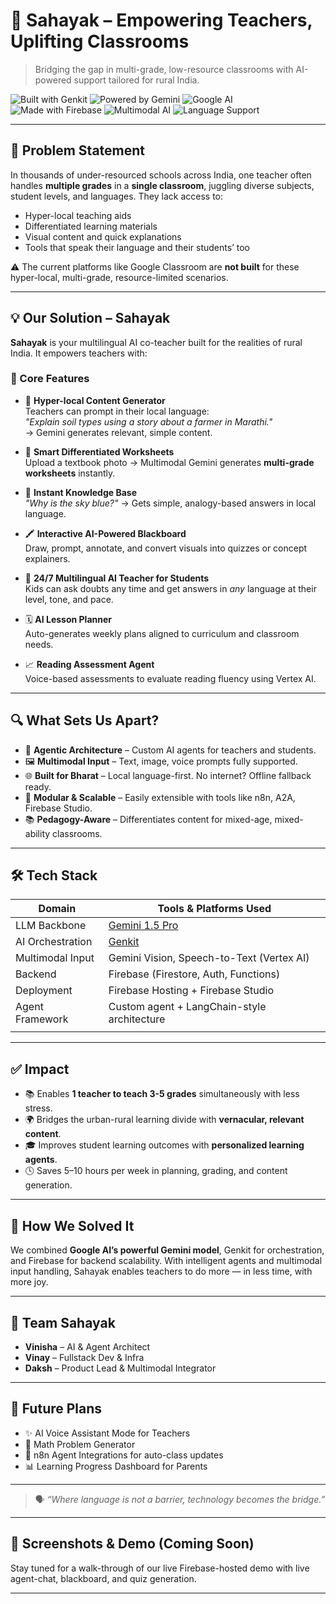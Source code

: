# 🌟 Sahayak – Empowering Teachers, Uplifting Classrooms

> Bridging the gap in multi-grade, low-resource classrooms with AI-powered support tailored for rural India.

![Built with Genkit](https://img.shields.io/badge/Built%20with-Genkit-blueviolet)
![Powered by Gemini](https://img.shields.io/badge/Powered%20by-Gemini-FF6F00?logo=google)
![Google AI](https://img.shields.io/badge/Google-AI%20Hackathon-red)
![Made with Firebase](https://img.shields.io/badge/Backend-Firebase-ffca28?logo=firebase)
![Multimodal AI](https://img.shields.io/badge/Tech-Multimodal%20AI-brightgreen)
![Language Support](https://img.shields.io/badge/Multi-Language%20Support-00695c)

---

## 🧠 Problem Statement

In thousands of under-resourced schools across India, one teacher often handles **multiple grades** in a **single classroom**, juggling diverse subjects, student levels, and languages. They lack access to:

- Hyper-local teaching aids
- Differentiated learning materials
- Visual content and quick explanations
- Tools that speak their language and their students’ too

⚠️ The current platforms like Google Classroom are **not built** for these hyper-local, multi-grade, resource-limited scenarios.

---

## 💡 Our Solution – Sahayak

**Sahayak** is your multilingual AI co-teacher built for the realities of rural India. It empowers teachers with:

### 🚀 Core Features

- 🎯 **Hyper-local Content Generator**  
  Teachers can prompt in their local language:  
  *"Explain soil types using a story about a farmer in Marathi."*  
  → Gemini generates relevant, simple content.

- 📝 **Smart Differentiated Worksheets**  
  Upload a textbook photo → Multimodal Gemini generates **multi-grade worksheets** instantly.

- 🧠 **Instant Knowledge Base**  
  *"Why is the sky blue?"* → Gets simple, analogy-based answers in local language.

- 🖍️ **Interactive AI-Powered Blackboard**  
  Draw, prompt, annotate, and convert visuals into quizzes or concept explainers.

- 🎤 **24/7 Multilingual AI Teacher for Students**  
  Kids can ask doubts any time and get answers in *any* language at their level, tone, and pace.

- 🗓️ **AI Lesson Planner**  
  Auto-generates weekly plans aligned to curriculum and classroom needs.

- 📈 **Reading Assessment Agent**  
  Voice-based assessments to evaluate reading fluency using Vertex AI.

---

## 🔍 What Sets Us Apart?

- 🔄 **Agentic Architecture** – Custom AI agents for teachers and students.
- 🖼️ **Multimodal Input** – Text, image, voice prompts fully supported.
- 🌐 **Built for Bharat** – Local language-first. No internet? Offline fallback ready.
- 🧩 **Modular & Scalable** – Easily extensible with tools like n8n, A2A, Firebase Studio.
- 📚 **Pedagogy-Aware** – Differentiates content for mixed-age, mixed-ability classrooms.

---

## 🛠️ Tech Stack

| Domain          | Tools & Platforms Used                                           |
|----------------|------------------------------------------------------------------|
| LLM Backbone    | [Gemini 1.5 Pro](https://deepmind.google/technologies/gemini/)  |
| AI Orchestration| [Genkit](https://github.com/google/genkit)                      |
| Multimodal Input| Gemini Vision, Speech-to-Text (Vertex AI)                       |
| Backend         | Firebase (Firestore, Auth, Functions)                           |
| Deployment      | Firebase Hosting + Firebase Studio                              |
| Agent Framework | Custom agent + LangChain-style architecture                     |
     |

---

## ✅ Impact

- 📚 Enables **1 teacher to teach 3-5 grades** simultaneously with less stress.
- 🌍 Bridges the urban-rural learning divide with **vernacular, relevant content**.
- 🎓 Improves student learning outcomes with **personalized learning agents**.
- 🕓 Saves 5–10 hours per week in planning, grading, and content generation.

---

## 🧪 How We Solved It

We combined **Google AI’s powerful Gemini model**, Genkit for orchestration, and Firebase for backend scalability. With intelligent agents and multimodal input handling, Sahayak enables teachers to do more — in less time, with more joy.

---

## 🙌 Team Sahayak

- **Vinisha** – AI & Agent Architect  
- **Vinay** – Fullstack Dev & Infra  
- **Daksh** – Product Lead & Multimodal Integrator  

---

## 🎯 Future Plans

- ✨ AI Voice Assistant Mode for Teachers
- 🧮 Math Problem Generator
- 🔌 n8n Agent Integrations for auto-class updates
- 📊 Learning Progress Dashboard for Parents

---

> 🗣️ *“Where language is not a barrier, technology becomes the bridge.”*

---

## 📸 Screenshots & Demo (Coming Soon)

Stay tuned for a walk-through of our live Firebase-hosted demo with live agent-chat, blackboard, and quiz generation.

---

